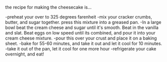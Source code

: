 the recipe for making the cheesecake is...

-preheat your over to 325 degrees farenheit
-mix your cracker crumbs, butter, and sugar together. press this mixture into a greased pan.
-In a large bowl beat the cream cheese and sugar until it's smooth. Beat in the vanilla and slat. Beat eggs on low speed until its combined, and pour it into your cream cheese mixture.
-pour this over your crust and place it on a baking sheet.
-bake for 55-60 minutes, and take it out and let it cool for 10 minutes.
-take it out of the pan, let it cool for one more hour
-refrigerate your cake overnight, and eat!